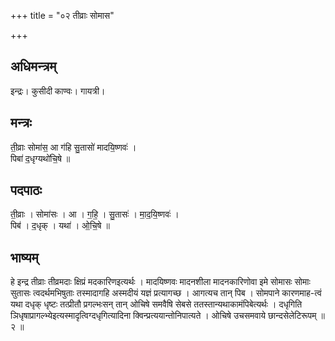 +++
title = "०२ तीव्राः सोमास"

+++
## अधिमन्त्रम्
इन्द्रः। कुसीदी काण्वः। गायत्री।

## मन्त्रः
ती॒व्राः सोमा॑स॒ आ ग॑हि सु॒तासो॑ मादयि॒ष्णवः॑ ।  
पिबा॑ द॒धृग्यथो॑चि॒षे ॥

## पदपाठः
ती॒व्राः । सोमा॑सः । आ । ग॒हि॒ । सु॒तासः॑ । मा॒द॒यि॒ष्णवः॑ ।  
पिब॑ । द॒धृक् । यथा॑ । ओ॒चि॒षे ॥

## भाष्यम्
हे इन्द्र तीव्राः तीव्रमदाः क्षिप्रं मदकारिणइत्यर्थः । मादयिष्णवः मादनशीला मादनकारिणोवा इमे सोमासः सोमाः सुतासः त्वदर्थमभिषुताः तस्मादागहि अस्मदीयं यज्ञं प्रत्यागच्छ । आगत्यच तान् पिब । सोमपाने कारणमाह-त्वं यथा दधृक् धृष्टः तत्प्रीतौ प्रगल्भःसन् तान् ओचिषे समवैषि सेबसे ततस्तान्यथाकामंपिबेत्यर्थः । दधृगिति ञिधृषाप्रागल्भ्येइत्यस्मादृत्विग्दधृगित्यादिना क्विन्प्रत्ययान्तोनिपात्यते । ओचिषे उचसमवाये छान्दसेलेटिरूपम् ॥ २ ॥